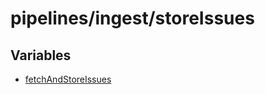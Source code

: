 # pipelines/ingest/storeIssues

## Variables

- [fetchAndStoreIssues](variables/fetchAndStoreIssues.md)
